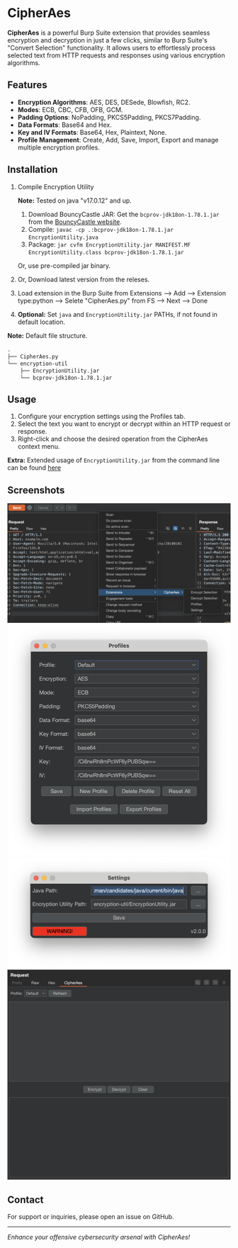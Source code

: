 # CipherAes

**CipherAes** is a powerful Burp Suite extension that provides seamless encryption and decryption in just a few clicks, similar to Burp Suite's "Convert Selection" functionality. It allows users to effortlessly process selected text from HTTP requests and responses using various encryption algorithms.

## Features

- **Encryption Algorithms**: AES, DES, DESede, Blowfish, RC2.
- **Modes**: ECB, CBC, CFB, OFB, GCM.
- **Padding Options**: NoPadding, PKCS5Padding, PKCS7Padding.
- **Data Formats**: Base64 and Hex.
- **Key and IV Formats**: Base64, Hex, Plaintext, None.
- **Profile Management**: Create, Add, Save, Import, Export and manage multiple encryption profiles.

## Installation

1. Compile Encryption Utility

    **Note:** Tested on java "v17.0.12" and up.

    1. Download BouncyCastle JAR: Get the `bcprov-jdk18on-1.78.1.jar` from the [BouncyCastle website](https://www.bouncycastle.org/download/bouncy-castle-java/).
    2. Compile: `javac -cp .:bcprov-jdk18on-1.78.1.jar EncryptionUtility.java`
    3. Package: `jar cvfm EncryptionUtility.jar MANIFEST.MF EncryptionUtility.class bcprov-jdk18on-1.78.1.jar`

    Or, use pre-compiled jar binary.

2. Or, Download latest version from the releses.
3. Load extension in the Burp Suite from Extensions --> Add --> Extension type:python --> Selete "CipherAes.py" from FS --> Next --> Done
4. **Optional:** Set `java` and `EncryptionUtility.jar` PATHs, if not found in default location.

**Note:** Default file structure.
```
.
├── CipherAes.py
└── encryption-util
    ├── EncryptionUtility.jar
    └── bcprov-jdk18on-1.78.1.jar
```

## Usage

1. Configure your encryption settings using the Profiles tab.
2. Select the text you want to encrypt or decrypt within an HTTP request or response.
3. Right-click and choose the desired operation from the CipherAes context menu.

**Extra:** Extended usage of `EncryptionUtility.jar` from the command line can be found [here](encryption-util/USAGE.md) 

## Screenshots

![CipherAes Context Menu](screenshots/context-menu.png)
![CipherAes Profiles](screenshots/profiles.png)
![CipherAes Settings](screenshots/settings.png)
![CipherAes Editor](screenshots/editor.png)

## Contact

For support or inquiries, please open an issue on GitHub.

---

*Enhance your offensive cybersecurity arsenal with CipherAes!*